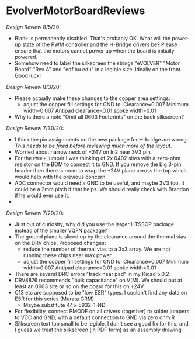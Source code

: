 # EvolverMotorBoardReviews

*Design Review* 8/5/20:

 * Blank is permanently disabled.  That's probably OK.  What will the power-up state of the PWM controller and the H-Bridge drivers be?  Please ensure that the motors cannot power up when the board is initially powered.
 * Somehow need to label the silkscreen the strings "eVOLVER" "Motor Board" "Rev A" and "edf.bu.edu" in a legible size.  Ideally on the front.  Good luck!

*Design Review* 8/3/20:

 * Please actually make these changes to the copper area settings:
   * adjust the copper fill settings for GND to:  Clearance=0.007 Minimum width=0.007  Antipad clearance=0.01 spoke width=0.01
 * Why is there a note "Omit all 0603 Footprints" on the back silkscreen?

*Design Review* 7/30/20:

 * I think the pin assignments on the new package for H-bridge are wrong.  *This needs to be fixed before reviewing much more of the layout*.
 * Worried about narrow neck of +24V on In2 near 3V3 pin.
 * For the `PMODE` jumper I was thinking of 2x 0402 sites with a zero-ohm resistor on the BOM to connect it to GND.  If you remove the big 3-pin header then there is room to wrap the +24V plane across the top which would help with the previous concern.
 * ADC connector would need a GND to be useful, and maybe 3V3 too.  It could be a 2mm pitch if that helps.  We should really check with Brandon if he would ever use it.
*


*Design Review* 7/29/20:

 * Just out of curiosity, why did you use the larger HTSSOP package instead of the smaller VQFN package?
 * The ground plane is sliced up by the clearance around the thermal vias on the DRV chips.  Proposed changes:
   * reduce the number of thermal vias to a 3x3 array.  We are not running these chips near max power
   * adjust the copper fill settings for GND to:  Clearance=0.007 Minimum width=0.007  Antipad clearance=0.01 spoke width=0.01
 * There are several DRC errors "track near pad" in my Kicad 5.0.2
 * DRV8876 recommends "bulk capacitance" on V(M).  We should put at least an 0603 site or so on the board for this on +24V.
 * C13 etc are supposed to be "low ESR" types.  I couldn't find any data on ESR for this series (Murata GRM)
   * Maybe substitute 445-5932-1-ND
 * For flexibility, connect PMODE on all drivers (together) to solder jumpers to VCC and GND, with a default connection to GND via zero ohm R
 * Silkscreen text too small to be legible.  I don't see a good fix for this, and I guess we treat the silkscreen (in PDF form) as an assembly drawing.
